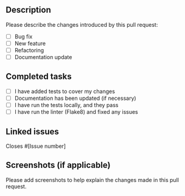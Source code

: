 ## Description

Please describe the changes introduced by this pull request:

- [ ] Bug fix
- [ ] New feature
- [ ] Refactoring
- [ ] Documentation update

## Completed tasks

- [ ] I have added tests to cover my changes
- [ ] Documentation has been updated (if necessary)
- [ ] I have run the tests locally, and they pass
- [ ] I have run the linter (Flake8) and fixed any issues

## Linked issues

Closes #[Issue number]

## Screenshots (if applicable)

Please add screenshots to help explain the changes made in this pull request.
